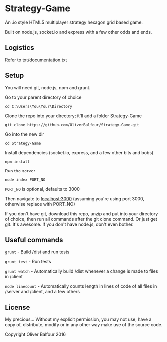 # Strategy-Game

An .io style HTML5 multiplayer strategy hexagon grid based game.

Built on node.js, socket.io and express with a few other odds and ends.

## Logistics

Refer to txt/documentation.txt

## Setup

You will need git, node.js, npm and grunt.

Go to your parent directory of choice

`cd C:\Users\You\Your\Directory`

Clone the repo into your directory; it'll add a folder Strategy-Game

`git clone https://github.com/OliverBalfour/Strategy-Game.git`

Go into the new dir

`cd Strategy-Game`

Install dependencies (socket.io, express, and a few other bits and bobs)

`npm install`

Run the server

`node index PORT_NO`

`PORT_NO` is optional, defaults to 3000

Then navigate to [localhost:3000](http://localhost:3000) (assuming you're using port 3000, otherwise replace with PORT_NO)

If you don't have git, download this repo, unzip and put into your directory of choice, then run all commands after the git clone command. Or just get git. It's awesome. If you don't have node.js, don't even bother.

## Useful commands

`grunt` - Build /dist and run tests

`grunt test` - Run tests

`grunt watch` - Automatically build /dist whenever a change is made to files in /client

`node linecount` - Automatically counts length in lines of code of all files in /server and /client, and a few others

## License

My precious... Without my explicit permission, you may not use, have a copy of, distribute, modify or in any other way make use of the source code.

Copyright Oliver Balfour 2016
